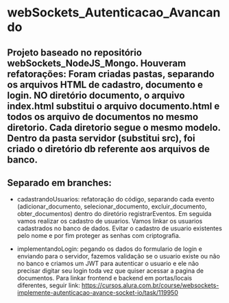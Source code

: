 # webSockets_Autenticacao_Avancando

## Projeto baseado no repositório webSockets_NodeJS_Mongo. Houveram refatorações: Foram criadas pastas, separando os arquivos HTML de cadastro, documento e login. NO diretório documento, o arquivo index.html substitui o arquivo documento.html e todos os arquivo de documentos no mesmo diretorio. Cada diretorio segue o mesmo modelo. Dentro da pasta servidor (substitui src), foi criado o diretório db referente aos arquivos de banco.

## Separado em branches:

- cadastrandoUsuarios: refatoração do código, separando cada evento (adicionar_documento, selecionar_documento, excluir_documento, obter_documentos) dentro do diretório registrarEventos. Em seguida vamos realizar os cadastro de usuarios. Vamos linkar os usuarios cadastrados no banco de dados. Evitar o cadastro de usuario existentes pelo nome e por fim proteger as senhas com criptografia.

- implementandoLogin: pegando os dados do formulario de login e enviando para o servidor, fazemos validação se o usuario existe ou não no banco e criamos um JWT para autenticar o usuario e ele não precisar digitar seu login toda vez que quiser acessar a pagina de documentos. Para linkar frontend e backend em portas/locais diferentes, seguir link: https://cursos.alura.com.br/course/websockets-implemente-autenticacao-avance-socket-io/task/119950

